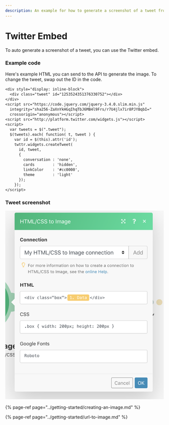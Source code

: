 ```yaml
---
description: An example for how to generate a screenshot of a tweet from Twitter.
---
```


# Twitter Embed

To auto generate a screenshot of a tweet, you can use the Twitter embed.

### Example code

Here's example HTML you can send to the API to generate the image. To change the tweet, swap out the ID in the code.

```markup
<div style="display: inline-block">
  <div class="tweet" id="1253524351376330752"></div>
</div>
<script src="https://code.jquery.com/jquery-3.4.0.slim.min.js"
  integrity="sha256-ZaXnYkHGqIhqTbJ6MB4l9Frs/r7U4jlx7ir8PJYBqbI="
  crossorigin="anonymous"></script>
<script src="http://platform.twitter.com/widgets.js"></script>
<script>
  var tweets = $(".tweet");
  $(tweets).each( function( t, tweet ) {
    var id = $(this).attr('id');
    twttr.widgets.createTweet(
      id, tweet,
      {
        conversation : 'none',
        cards        : 'hidden',
        linkColor    : '#cc0000',
        theme        : 'light'
      });
    });
</script>
```

### Tweet screenshot

![](../.gitbook/assets/image%20%286%29.png)

{% page-ref page="../getting-started/creating-an-image.md" %}

{% page-ref page="../getting-started/url-to-image.md" %}

